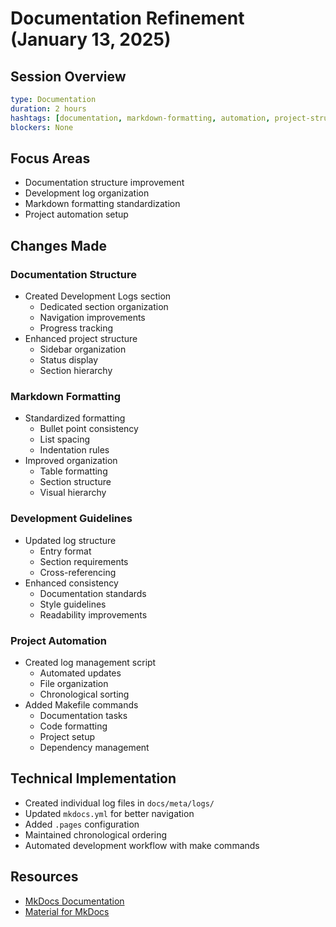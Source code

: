 # Documentation Refinement (January 13, 2025)

## Session Overview
```yaml
type: Documentation
duration: 2 hours
hashtags: [documentation, markdown-formatting, automation, project-structure]
blockers: None
```

## Focus Areas

* Documentation structure improvement
* Development log organization
* Markdown formatting standardization
* Project automation setup

## Changes Made

### Documentation Structure
* Created Development Logs section
    * Dedicated section organization
    * Navigation improvements
    * Progress tracking
* Enhanced project structure
    * Sidebar organization
    * Status display
    * Section hierarchy

### Markdown Formatting
* Standardized formatting
    * Bullet point consistency
    * List spacing
    * Indentation rules
* Improved organization
    * Table formatting
    * Section structure
    * Visual hierarchy

### Development Guidelines
* Updated log structure
    * Entry format
    * Section requirements
    * Cross-referencing
* Enhanced consistency
    * Documentation standards
    * Style guidelines
    * Readability improvements

### Project Automation
* Created log management script
    * Automated updates
    * File organization
    * Chronological sorting
* Added Makefile commands
    * Documentation tasks
    * Code formatting
    * Project setup
    * Dependency management

## Technical Implementation

* Created individual log files in `docs/meta/logs/`
* Updated `mkdocs.yml` for better navigation
* Added `.pages` configuration
* Maintained chronological ordering
* Automated development workflow with make commands

## Resources

* [MkDocs Documentation](https://www.mkdocs.org/)
* [Material for MkDocs](https://squidfunk.github.io/mkdocs-material/)
